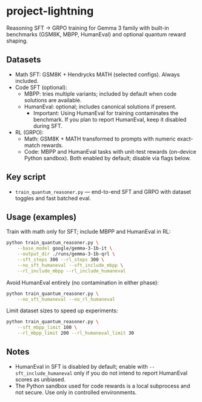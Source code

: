 # project-lightning

Reasoning SFT → GRPO training for Gemma 3 family with built-in benchmarks (GSM8K, MBPP, HumanEval) and optional quantum reward shaping.

## Datasets

- Math SFT: GSM8K + Hendrycks MATH (selected configs). Always included.
- Code SFT (optional):
	- MBPP: tries multiple variants; included by default when code solutions are available.
	- HumanEval: optional; includes canonical solutions if present.
		- Important: Using HumanEval for training contaminates the benchmark. If you plan to report HumanEval, keep it disabled during SFT.
- RL (GRPO):
	- Math: GSM8K + MATH transformed to prompts with numeric exact-match rewards.
	- Code: MBPP and HumanEval tasks with unit-test rewards (on-device Python sandbox). Both enabled by default; disable via flags below.

## Key script

- `train_quantum_reasoner.py` — end-to-end SFT and GRPO with dataset toggles and fast batched eval.

## Usage (examples)

Train with math only for SFT; include MBPP and HumanEval in RL:

```bash
python train_quantum_reasoner.py \
	--base_model google/gemma-3-1b-it \
	--output_dir ./runs/gemma-3-1b-qrl \
	--sft_steps 300 --rl_steps 300 \
	--no_sft_humaneval --sft_include_mbpp \
	--rl_include_mbpp --rl_include_humaneval
```

Avoid HumanEval entirely (no contamination in either phase):

```bash
python train_quantum_reasoner.py \
	--no_sft_humaneval --no_rl_humaneval
```

Limit dataset sizes to speed up experiments:

```bash
python train_quantum_reasoner.py \
	--sft_mbpp_limit 100 \
	--rl_mbpp_limit 200 --rl_humaneval_limit 30
```

## Notes

- HumanEval in SFT is disabled by default; enable with `--sft_include_humaneval` only if you do not intend to report HumanEval scores as unbiased.
- The Python sandbox used for code rewards is a local subprocess and not secure. Use only in controlled environments.
